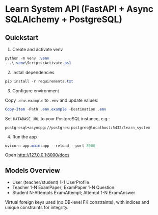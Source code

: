 # Learn System API (FastAPI + Async SQLAlchemy + PostgreSQL)

## Quickstart

1. Create and activate venv

```powershell
python -m venv .venv
. .\.venv\Scripts\Activate.ps1
```

2. Install dependencies

```powershell
pip install -r requirements.txt
```

3. Configure environment

Copy `.env.example` to `.env` and update values:

```powershell
Copy-Item -Path .env.example -Destination .env
```

Set `DATABASE_URL` to your PostgreSQL instance, e.g.:

```
postgresql+asyncpg://postgres:postgres@localhost:5432/learn_system
```

4. Run the app

```powershell
uvicorn app.main:app --reload --port 8000
```

Open http://127.0.0.1:8000/docs

## Models Overview

- User (teacher/student) 1-1 UserProfile
- Teacher 1-N ExamPaper; ExamPaper 1-N Question
- Student N-Attempts ExamAttempt; Attempt 1-N ExamAnswer

Virtual foreign keys used (no DB-level FK constraints), with indices and unique constraints for integrity.
